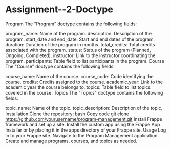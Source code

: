 # Assignment--2-Doctype
Program
The "Program" doctype contains the following fields:

program_name: Name of the program.
description: Description of the program.
start_date and end_date: Start and end dates of the program.
duration: Duration of the program in months.
total_credits: Total credits associated with the program.
status: Status of the program (Planned, Ongoing, Completed).
instructor: Link to the instructor coordinating the program.
participants: Table field to list participants in the program.
Course
The "Course" doctype contains the following fields:

course_name: Name of the course.
course_code: Code identifying the course.
credits: Credits assigned to the course.
academic_year: Link to the academic year the course belongs to.
topics: Table field to list topics covered in the course.
Topics
The "Topics" doctype contains the following fields:

topic_name: Name of the topic.
topic_description: Description of the topic.
Installation
Clone the repository:
bash
Copy code
git clone https://github.com/yourusername/program-management.git
Install Frappe framework and set up a site.
Install the custom app using the Frappe App Installer or by placing it in the apps directory of your Frappe site.
Usage
Log in to your Frappe site.
Navigate to the Program Management application.
Create and manage programs, courses, and topics as needed.
